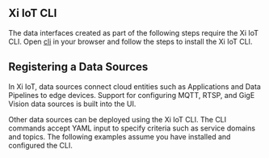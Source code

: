 ## Xi IoT CLI

The data interfaces created as part of the following steps require the Xi IoT CLI.  Open [cli](https://github.com/nutanix/xi-iot/tree/master/cli) in your browser and follow the steps to install the Xi IoT CLI. 

## Registering a Data Sources

In Xi IoT, data sources connect cloud entities such as Applications and Data Pipelines to edge devices. Support for configuring MQTT, RTSP, and GigE Vision data sources is built into the UI. 

Other data sources can be deployed using the Xi IoT CLI. The CLI commands accept YAML input to specify criteria such as service domains and topics. The following examples assume you have installed and configured the CLI.
